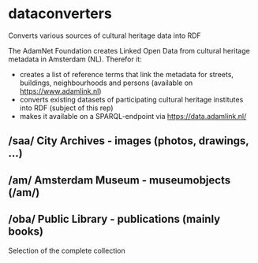 # dataconverters
Converts various sources of cultural heritage data into RDF

The AdamNet Foundation creates Linked Open Data from cultural heritage metadata in Amsterdam (NL). Therefor it:
- creates a list of reference terms that link the metadata for streets, buildings, neighbourhoods and persons (available on https://www.adamlink.nl)
- converts existing datasets of participating cultural heritage institutes into RDF (subject of this rep)
- makes it available on a SPARQL-endpoint via https://data.adamlink.nl/

## /saa/ City Archives - images (photos, drawings, ...)

## /am/ Amsterdam Museum - museumobjects (/am/)

## /oba/ Public Library - publications (mainly books)
Selection of the complete collection

